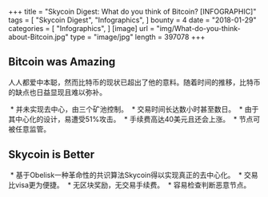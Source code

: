+++
title = "Skycoin Digest: What do you think of Bitcoin? [INFOGRAPHIC]"
tags = [
    "Skycoin Digest",
    "Infographics",
]
bounty = 4
date = "2018-01-29"
categories = [
    "Infographics",
]
[image]
    url = "img/What-do-you-think-about-Bitcoin.jpg"
    type = "image/jpg"
    length = 397078
+++

## Bitcoin was Amazing

人人都爱中本聪，然而比特币的现状已超出了他的意料。随着时间的推移，比特币的缺点也日益显现且难以弥补。

  * 并未实现去中心，由三个矿池控制。
  * 交易时间长达数小时甚至数日。
  * 由于其中心化的设计，易遭受51%攻击。
  * 手续费高达40美元且还会上涨。
  * 节点可被任意监管。

## Skycoin is Better

  * 基于Obelisk一种革命性的共识算法Skycoin得以实现真正的去中心化。
  * 交易比visa更为便捷。
  * 无区块奖励，无交易手续费。
  * 容易检查判断恶意节点。
